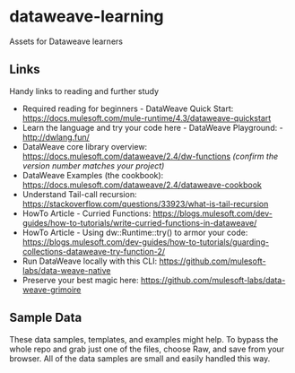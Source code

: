 # dataweave-learning
Assets for Dataweave learners

## Links

Handy links to reading and further study

- Required reading for beginners - DataWeave Quick Start: https://docs.mulesoft.com/mule-runtime/4.3/dataweave-quickstart
- Learn the language and try your code here - DataWeave Playground: - http://dwlang.fun/
- DataWeave core library overview: https://docs.mulesoft.com/dataweave/2.4/dw-functions *(confirm the version number matches your project)*
- DataWeave Examples (the cookbook): https://docs.mulesoft.com/dataweave/2.4/dataweave-cookbook
- Understand Tail-call recursion: https://stackoverflow.com/questions/33923/what-is-tail-recursion
- HowTo Article - Curried Functions: https://blogs.mulesoft.com/dev-guides/how-to-tutorials/write-curried-functions-in-dataweave/
- HowTo Article - Using dw::Runtime::try() to armor your code: https://blogs.mulesoft.com/dev-guides/how-to-tutorials/guarding-collections-dataweave-try-function-2/
- Run DataWeave locally with this CLI: https://github.com/mulesoft-labs/data-weave-native
- Preserve your best magic here: https://github.com/mulesoft-labs/data-weave-grimoire


## Sample Data

These data samples, templates, and examples might help.
To bypass the whole repo and grab just one of the files, choose Raw, and save from your browser. All of the data samples are small and easily handled this way.
